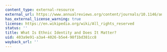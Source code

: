 ```yaml
---
content_type: external-resource
external_url: https://www.annualreviews.org/content/journals/10.1146/annurev.polisci.9.062404.170715
has_external_license_warning: true
license: https://en.wikipedia.org/wiki/All_rights_reserved
status: ''
title: What Is Ethnic Identity and Does It Matter?
uid: 403a9e91-a3a4-4026-b5e4-98f1bd381cc8
wayback_url: ''
---
```

